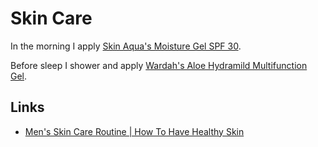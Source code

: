 Skin Care
=========

In the morning I apply [Skin Aqua's Moisture Gel SPF 30](https://www.sociolla.com/skin-care/7363-moisture-gel.html).

Before sleep I shower and apply [Wardah's Aloe Hydramild Multifunction Gel](https://www.sociolla.com/bath-body/3398-hydrating-aloe-vera-gel-100ml.html).

Links
-----

-	[Men's Skin Care Routine | How To Have Healthy Skin](https://www.youtube.com/watch?v=sI1cr4hLkwM&feature=youtu.be)
